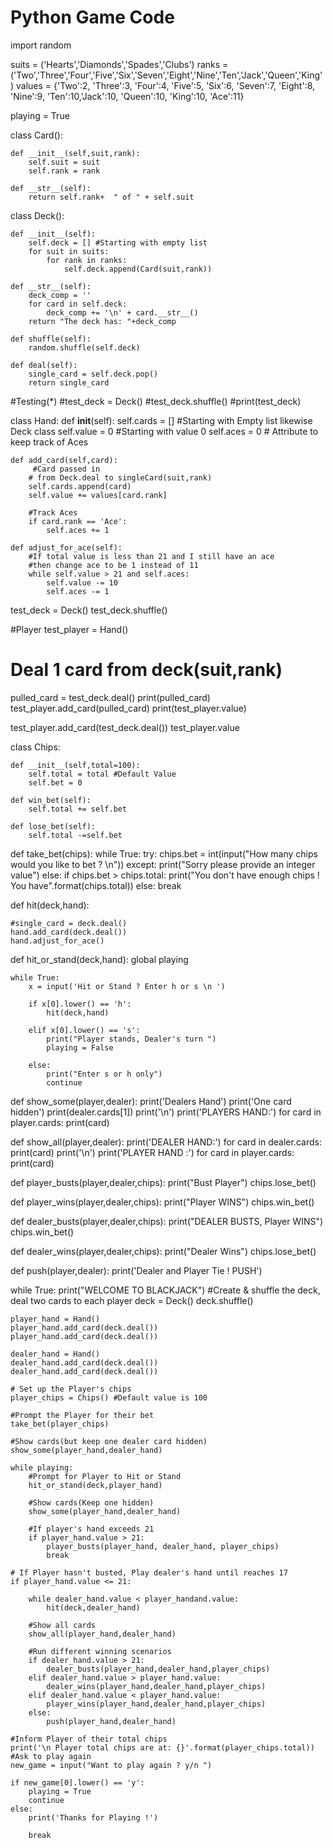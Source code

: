 # Python Game Code

import random

suits = ('Hearts','Diamonds','Spades','Clubs')
ranks = ('Two','Three','Four','Five','Six','Seven','Eight','Nine','Ten','Jack','Queen','King')
values = {'Two':2, 'Three':3, 'Four':4, 'Five':5, 'Six':6, 'Seven':7, 'Eight':8, 'Nine':9, 'Ten':10,'Jack':10, 'Queen':10, 'King':10, 'Ace':11}

playing = True

class Card():
    
    def __init__(self,suit,rank):
        self.suit = suit
        self.rank = rank
        
    def __str__(self):
        return self.rank+  " of " + self.suit

class Deck():
    
    def __init__(self):
        self.deck = [] #Starting with empty list
        for suit in suits:
            for rank in ranks:
                self.deck.append(Card(suit,rank))
    
    def __str__(self):
        deck_comp = ''
        for card in self.deck:
            deck_comp += '\n' + card.__str__()
        return "The deck has: "+deck_comp
            
    def shuffle(self):
        random.shuffle(self.deck)
        
    def deal(self):
        single_card = self.deck.pop()
        return single_card

#Testing(*)
#test_deck = Deck()
#test_deck.shuffle()
#print(test_deck) 


class Hand:
    def __init__(self):
        self.cards = [] #Starting with Empty list likewise Deck class
        self.value = 0 #Starting with value 0
        self.aces = 0 # Attribute to keep track of Aces
    
    def add_card(self,card):
         #Card passed in
        # from Deck.deal to singleCard(suit,rank)
        self.cards.append(card)
        self.value += values[card.rank]
        
        #Track Aces
        if card.rank == 'Ace':
            self.aces += 1
                    
    def adjust_for_ace(self):
        #If total value is less than 21 and I still have an ace
        #then change ace to be 1 instead of 11
        while self.value > 21 and self.aces:
            self.value -= 10
            self.aces -= 1
        

test_deck = Deck()
test_deck.shuffle()

#Player
test_player = Hand()
# Deal 1 card from deck(suit,rank)
pulled_card = test_deck.deal()
print(pulled_card)
test_player.add_card(pulled_card)
print(test_player.value)

test_player.add_card(test_deck.deal())
test_player.value

class Chips:
    
    def __init__(self,total=100):
        self.total = total #Default Value
        self.bet = 0
        
    def win_bet(self):
        self.total += self.bet
        
    def lose_bet(self):
        self.total -=self.bet

def take_bet(chips):
    while True:
        try:
            chips.bet = int(input("How many chips would you like to bet ? \n"))
        except:
            print("Sorry please provide an integer value")
        else:
            if chips.bet > chips.total:
                print("You don't have enough chips ! You have".format(chips.total))
            else:
                break

def hit(deck,hand):
    
    #single_card = deck.deal()
    hand.add_card(deck.deal())
    hand.adjust_for_ace()

def hit_or_stand(deck,hand):
    global playing
    
    while True:
        x = input('Hit or Stand ? Enter h or s \n ')
        
        if x[0].lower() == 'h':
            hit(deck,hand)
            
        elif x[0].lower() == 's':
            print("Player stands, Dealer's turn ")
            playing = False
            
        else:
            print("Enter s or h only")
            continue

def show_some(player,dealer):
    print('Dealers Hand')
    print('One card hidden')
    print(dealer.cards[1])
    print('\n')
    print('PLAYERS HAND:')
    for card in player.cards:
        print(card)
        
def show_all(player,dealer):
    print('DEALER HAND:')
    for card in dealer.cards:
        print(card)
    print('\n')
    print('PLAYER HAND :')
    for card in player.cards:
        print(card)

def player_busts(player,dealer,chips):
    print("Bust Player")
    chips.lose_bet()
    
def player_wins(player,dealer,chips):
    print("Player WINS")
    chips.win_bet()
    
def dealer_busts(player,dealer,chips):
    print("DEALER BUSTS, Player WINS")
    chips.win_bet()
    
def dealer_wins(player,dealer,chips):
    print("Dealer Wins")
    chips.lose_bet()
    
def push(player,dealer):
    print('Dealer and Player Tie ! PUSH')


while True:
    print("WELCOME TO BLACKJACK")
    #Create & shuffle the deck, deal two cards to each player
    deck = Deck()
    deck.shuffle()
    
    player_hand = Hand()
    player_hand.add_card(deck.deal())
    player_hand.add_card(deck.deal())
    
    dealer_hand = Hand()
    dealer_hand.add_card(deck.deal())
    dealer_hand.add_card(deck.deal())
    
    # Set up the Player's chips
    player_chips = Chips() #Default value is 100
    
    #Prompt the Player for their bet
    take_bet(player_chips)
    
    #Show cards(but keep one dealer card hidden)
    show_some(player_hand,dealer_hand)
    
    while playing:
        #Prompt for Player to Hit or Stand
        hit_or_stand(deck,player_hand)
        
        #Show cards(Keep one hidden)
        show_some(player_hand,dealer_hand)
        
        #If player's hand exceeds 21
        if player_hand.value > 21:
            player_busts(player_hand, dealer_hand, player_chips)
            break
            
    # If Player hasn't busted, Play dealer's hand until reaches 17
    if player_hand.value <= 21:
        
        while dealer_hand.value < player_handand.value:
            hit(deck,dealer_hand)
            
        #Show all cards
        show_all(player_hand,dealer_hand)
        
        #Run different winning scenarios
        if dealer_hand.value > 21:
            dealer_busts(player_hand,dealer_hand,player_chips)
        elif dealer_hand.value > player_hand.value:
            dealer_wins(player_hand,dealer_hand,player_chips)
        elif dealer_hand.value < player_hand.value:
            player_wins(player_hand,dealer_hand,player_chips)
        else:
            push(player_hand,dealer_hand)
            
    #Inform Player of their total chips
    print('\n Player total chips are at: {}'.format(player_chips.total))
    #Ask to play again
    new_game = input("Want to play again ? y/n ")
    
    if new_game[0].lower() == 'y':
        playing = True
        continue
    else:
        print('Thanks for Playing !')
        
        break
